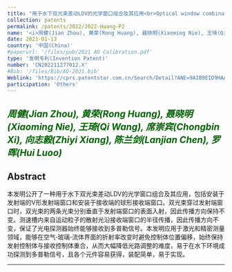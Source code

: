 ```yaml
---
title: "用于水下双光束差动LDV的光学窗口组合及其应用<br>Optical window combination and its applications for underwater dual-beam differential LDV"
collection: patents
permalink: /patents/2022/2022-Huang-P2
name: '<i>周健(Jian Zhou), 黄荣(Rong Huang), 聂晓明(Xiaoming Nie), 王琦(Qi Wang), 席崇宾(Chongbin Xi), <strong>向志毅(Zhiyi Xiang)</strong>, 陈兰剑(Lanjian Chen), 罗晖(Hui Luoo)</i>'
date: 2023-01-13
country: '中国(China)'
#paperurl: '/files/pub/2021 AO Calibration.pdf'
type: '发明专利(Invention Patent)'
number: 'CN202211277012.X'
#Bib: '/files/Bib/AO-2021.bib'
Weblink: 'https://cprs.patentstar.com.cn/Search/Detail?ANE=9AIB9EID9HAA9HDD9HHG9HDC9CHCDGHACEIA9GHE9FDA9FCA'
participation: 'Others'
---
```


<font color="#006400"><i>周健(Jian Zhou), 黄荣(Rong Huang), 聂晓明(Xiaoming Nie), 王琦(Qi Wang), 席崇宾(Chongbin Xi), <strong>向志毅(Zhiyi Xiang)</strong>, 陈兰剑(Lanjian Chen), 罗晖(Hui Luoo)</i></font>
------

**Abstract**
------
本发明公开了一种用于水下双光束差动LDV的光学窗口组合及其应用，包括安装于发射端的V形发射端窗口和安装于接收端的球形接收端窗口。双光束穿过发射端窗口时，双光束的两条光束分别垂直于发射端窗口的表面入射，因此传播方向保持不变。测速槽内来自运动粒子的散射光沿接收端窗口的半径传播，因此传播方向不变，保证了光电探测器始终能够接收到多普勒信号。本发明应用于激光和精密测量领域，能够在空气‑玻璃‑流体界面的折射率改变时避免控制体位置偏移，始终保持发射控制体与接收控制体重合，从而大幅降低光路调整的难度，易于在水下环境成功探测到多普勒信号，且各个元件容易获得，装配简单，易于实现。

------